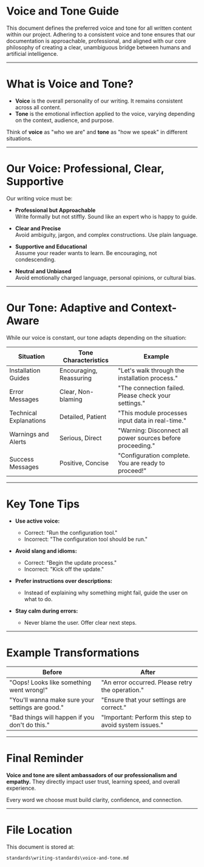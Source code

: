# Voice and Tone Guide

This document defines the preferred voice and tone for all written content within our project. Adhering to a consistent voice and tone ensures that our documentation is approachable, professional, and aligned with our core philosophy of creating a clear, unambiguous bridge between humans and artificial intelligence.

---

# What is Voice and Tone?

- **Voice** is the overall personality of our writing. It remains consistent across all content.
- **Tone** is the emotional inflection applied to the voice, varying depending on the context, audience, and purpose.

Think of **voice** as "who we are" and **tone** as "how we speak" in different situations.

---

# Our Voice: Professional, Clear, Supportive

Our writing voice must be:

- **Professional but Approachable**  
  Write formally but not stiffly. Sound like an expert who is happy to guide.

- **Clear and Precise**  
  Avoid ambiguity, jargon, and complex constructions. Use plain language.

- **Supportive and Educational**  
  Assume your reader wants to learn. Be encouraging, not condescending.

- **Neutral and Unbiased**  
  Avoid emotionally charged language, personal opinions, or cultural bias.

---

# Our Tone: Adaptive and Context-Aware

While our voice is constant, our tone adapts depending on the situation:

| Situation                          | Tone Characteristics                       | Example                                              |
|------------------------------------|--------------------------------------------|------------------------------------------------------|
| Installation Guides                | Encouraging, Reassuring                    | "Let's walk through the installation process."       |
| Error Messages                     | Clear, Non-blaming                         | "The connection failed. Please check your settings." |
| Technical Explanations             | Detailed, Patient                         | "This module processes input data in real-time."     |
| Warnings and Alerts                | Serious, Direct                           | "Warning: Disconnect all power sources before proceeding." |
| Success Messages                   | Positive, Concise                         | "Configuration complete. You are ready to proceed!"   |

---

# Key Tone Tips

- **Use active voice:**
  - Correct: "Run the configuration tool."
  - Incorrect: "The configuration tool should be run."

- **Avoid slang and idioms:**
  - Correct: "Begin the update process."
  - Incorrect: "Kick off the update."

- **Prefer instructions over descriptions:**
  - Instead of explaining why something might fail, guide the user on what to do.

- **Stay calm during errors:**
  - Never blame the user. Offer clear next steps.

---

# Example Transformations

| Before                                          | After                                                      |
|-------------------------------------------------|------------------------------------------------------------|
| "Oops! Looks like something went wrong!"         | "An error occurred. Please retry the operation."            |
| "You'll wanna make sure your settings are good."| "Ensure that your settings are correct."                    |
| "Bad things will happen if you don't do this."  | "Important: Perform this step to avoid system issues."      |

---

# Final Reminder

**Voice and tone are silent ambassadors of our professionalism and empathy.** They directly impact user trust, learning speed, and overall experience.

Every word we choose must build clarity, confidence, and connection.

---

# File Location

This document is stored at:
```bash
standards\writing-standards\voice-and-tone.md

